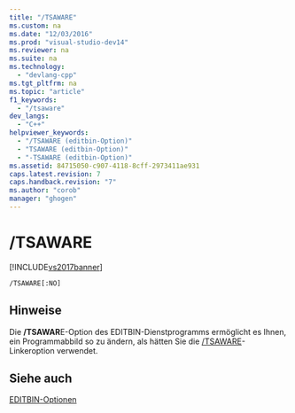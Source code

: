 ```yaml
---
title: "/TSAWARE"
ms.custom: na
ms.date: "12/03/2016"
ms.prod: "visual-studio-dev14"
ms.reviewer: na
ms.suite: na
ms.technology: 
  - "devlang-cpp"
ms.tgt_pltfrm: na
ms.topic: "article"
f1_keywords: 
  - "/tsaware"
dev_langs: 
  - "C++"
helpviewer_keywords: 
  - "/TSAWARE (editbin-Option)"
  - "TSAWARE (editbin-Option)"
  - "-TSAWARE (editbin-Option)"
ms.assetid: 84715050-c907-4118-8cff-2973411ae931
caps.latest.revision: 7
caps.handback.revision: "7"
ms.author: "corob"
manager: "ghogen"
---
```

# /TSAWARE
[!INCLUDE[vs2017banner](../../assembler/inline/includes/vs2017banner.md)]

```  
/TSAWARE[:NO]  
```  
  
## Hinweise  
 Die **\/TSAWAR**E\-Option des EDITBIN\-Dienstprogramms ermöglicht es Ihnen, ein Programmabbild so zu ändern, als hätten Sie die [\/TSAWARE](../../build/reference/tsaware-create-terminal-server-aware-application.md)\-Linkeroption verwendet.  
  
## Siehe auch  
 [EDITBIN\-Optionen](../../build/reference/editbin-options.md)